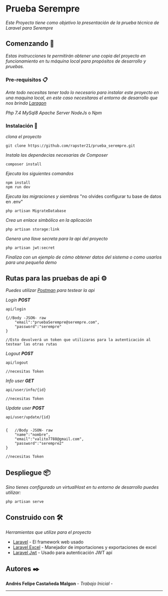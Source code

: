 # Prueba Serempre

_Este Proyecto tiene como objetivo la presentación de la prueba técnica de Laravel para Serempre_

## Comenzando 🚀

_Estas instrucciones te permitirán obtener una copia del proyecto en funcionamiento en tu máquina local para propósitos de desarrollo y pruebas._

### Pre-requisitos 📋

_Ante todo necesitas tener todo lo necesario para instalar este proyecto en una maquina local, en este caso necesitaras el entorno de desarrollo que nos brinda [Laragon](https://laragon.org/docs/index.html)_

_Php 7.4_
_MySql8_
_Apache Server_
_NodeJs_ o _Npm_

### Instalación 🔧

_clona el proyecto_

```
git clone https://github.com/rapster21/prueba_serempre.git
```

_Instala las dependecias necesarias de Composer_

```
composer install
```
_Ejecuta los siguientes comandos_

```
npm install
npm run dev
```
_Ejecuta las migraciones y siembras_ "no olvides configurar tu base de datos en .env"
```
php artisan MigrateDatabase
```
_Crea un enlace simbólico en la aplicación_
```
php artisan storage:link
```
_Genera una llave secreta para la api del proyecto_
```
php artisan jwt:secret
```

_Finaliza con un ejemplo de cómo obtener datos del sistema o como usarlos para una pequeña demo_

## Rutas para las pruebas de api ⚙️
_Puedes utilizar [Postman](https://www.postman.com/) para testear la api_



_Login **POST**_

```
api/login

{//Body -JSON- raw
    "email":"pruebaSerempre@serempre.com",
    "password":"serempre"
}

//Esto devolverá un token que utilizaras para la autenticación al testear las otras rutas
```
_Logout **POST**_

```
api/logout

//necesitas Token
```
_Info user **GET**_

```
api/user/info/{id}

//necesitas Token
```
_Update user **POST**_

```
api/user/update/{id}


{   //Body -JSON- raw
    "name":"nombre",
    "email":"valito7788@gmail.com",
    "password":"serempre2"
}

//necesitas Token
```



## Despliegue 📦

_Sino tienes configurado un virtualHost en tu entorno de desarrollo puedes utilizar:_
```
php artisan serve
```
## Construido con 🛠️

_Herramientas que utilize para el proyecto_

* [Laravel](https://laravel.com/) - El framework web usado
* [Laravel Excel](https://laravel-excel.com/) - Manejador de importaciones y exportaciones de excel
* [Laravel Jwt](https://jwt-auth.readthedocs.io/en/develop/) - Usado para autenticación JWT apí



## Autores ✒️



**Andrés Felipe Castañeda Malgon** - *Trabajo Inicial* - 





---

